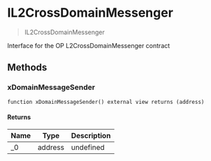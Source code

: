 # IL2CrossDomainMessenger



> IL2CrossDomainMessenger

Interface for the OP L2CrossDomainMessenger contract



## Methods

### xDomainMessageSender

```solidity
function xDomainMessageSender() external view returns (address)
```






#### Returns

| Name | Type | Description |
|---|---|---|
| _0 | address | undefined |




